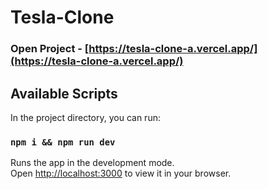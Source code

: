 # Tesla-Clone

### Open Project - [https://tesla-clone-a.vercel.app/](https://tesla-clone-a.vercel.app/)

## Available Scripts

In the project directory, you can run:

### `npm i && npm run dev`

Runs the app in the development mode.\
Open [http://localhost:3000](http://localhost:3000) to view it in your browser.
